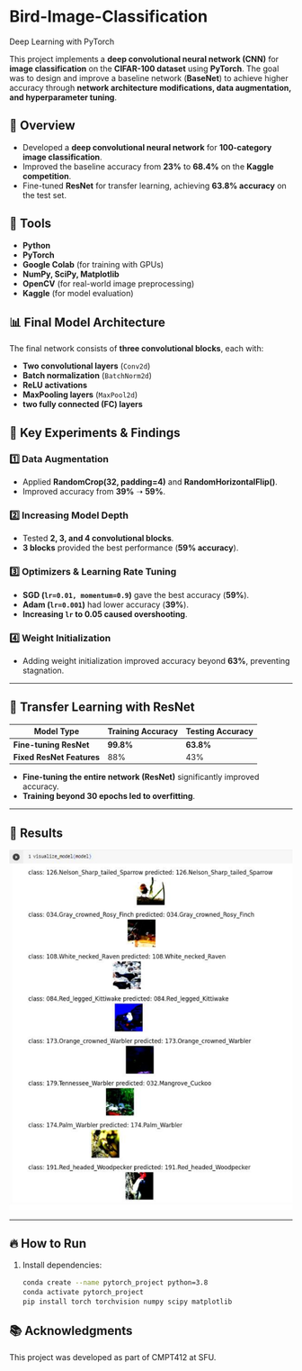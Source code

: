 # Bird-Image-Classification
Deep Learning with PyTorch 

This project implements a **deep convolutional neural network (CNN)** for **image classification** on the **CIFAR-100 dataset** using **PyTorch**. The goal was to design and improve a baseline network (**BaseNet**) to achieve higher accuracy through **network architecture modifications, data augmentation, and hyperparameter tuning**.

## 🚀 Overview
- Developed a **deep convolutional neural network** for **100-category image classification**.
- Improved the baseline accuracy from **23%** to **68.4%** on the **Kaggle competition**.
- Fine-tuned **ResNet** for transfer learning, achieving **63.8% accuracy** on the test set.

## 🔧 Tools
- **Python**
- **PyTorch**
- **Google Colab** (for training with GPUs)
- **NumPy, SciPy, Matplotlib**
- **OpenCV** (for real-world image preprocessing)
- **Kaggle** (for model evaluation)

## 📊 Final Model Architecture
The final network consists of **three convolutional blocks**, each with:
- **Two convolutional layers** (`Conv2d`)
- **Batch normalization** (`BatchNorm2d`)
- **ReLU activations**
- **MaxPooling layers** (`MaxPool2d`)
- **two fully connected (FC) layers**



## 🔬 Key Experiments & Findings
### **1️⃣ Data Augmentation**
- Applied **RandomCrop(32, padding=4)** and **RandomHorizontalFlip()**.
- Improved accuracy from **39%** ➝ **59%**.

### **2️⃣ Increasing Model Depth**
- Tested **2, 3, and 4 convolutional blocks**.
- **3 blocks** provided the best performance (**59% accuracy**).

### **3️⃣ Optimizers & Learning Rate Tuning**
- **SGD (`lr=0.01, momentum=0.9`)** gave the best accuracy (**59%**).
- **Adam (`lr=0.001`)** had lower accuracy (**39%**).
- **Increasing `lr` to 0.05 caused overshooting**.

### **4️⃣ Weight Initialization**
- Adding weight initialization improved accuracy beyond **63%**, preventing stagnation.

---

## 🎯 Transfer Learning with ResNet
| Model Type               | Training Accuracy | Testing Accuracy |
|--------------------------|------------------|------------------|
| **Fine-tuning ResNet**   | **99.8%**        | **63.8%**        |
| **Fixed ResNet Features** | 88%              | 43%              |

- **Fine-tuning the entire network (ResNet)** significantly improved accuracy.
- **Training beyond 30 epochs led to overfitting**.

---

## 📸 Results
![ResNet Results](images/results.png)

---

## 🔥 How to Run
1. Install dependencies:
   ```bash
   conda create --name pytorch_project python=3.8
   conda activate pytorch_project
   pip install torch torchvision numpy scipy matplotlib


## 📚 Acknowledgments
This project was developed as part of CMPT412 at SFU.
